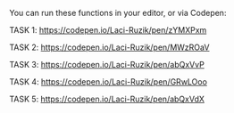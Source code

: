 You can run these functions in your editor, or via Codepen:

TASK 1:  https://codepen.io/Laci-Ruzik/pen/zYMXPxm

TASK 2:  https://codepen.io/Laci-Ruzik/pen/MWzROaV

TASK 3:  https://codepen.io/Laci-Ruzik/pen/abQxVvP

TASK 4:  https://codepen.io/Laci-Ruzik/pen/GRwLOoo

TASK 5:  https://codepen.io/Laci-Ruzik/pen/abQxVdX

